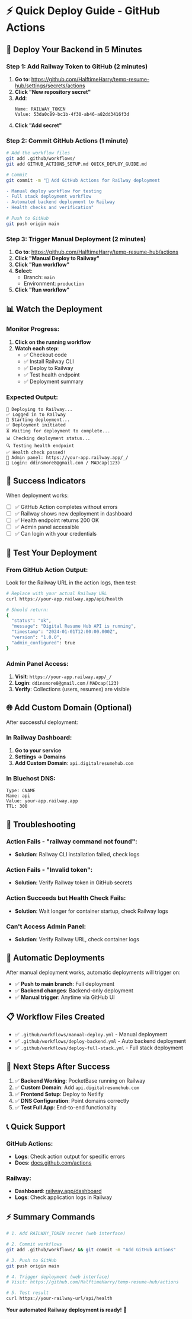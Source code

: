 # ⚡ Quick Deploy Guide - GitHub Actions

## 🎯 Deploy Your Backend in 5 Minutes

### Step 1: Add Railway Token to GitHub (2 minutes)

1. **Go to**: https://github.com/HalftimeHarry/temp-resume-hub/settings/secrets/actions
2. **Click "New repository secret"**
3. **Add**:
   ```
   Name: RAILWAY_TOKEN
   Value: 53da0c89-bc1b-4f30-ab46-a82dd3416f3d
   ```
4. **Click "Add secret"**

### Step 2: Commit GitHub Actions (1 minute)

```bash
# Add the workflow files
git add .github/workflows/
git add GITHUB_ACTIONS_SETUP.md QUICK_DEPLOY_GUIDE.md

# Commit
git commit -m "🚀 Add GitHub Actions for Railway deployment

- Manual deploy workflow for testing
- Full stack deployment workflow  
- Automated backend deployment to Railway
- Health checks and verification"

# Push to GitHub
git push origin main
```

### Step 3: Trigger Manual Deployment (2 minutes)

1. **Go to**: https://github.com/HalftimeHarry/temp-resume-hub/actions
2. **Click "Manual Deploy to Railway"**
3. **Click "Run workflow"**
4. **Select**:
   - Branch: `main`
   - Environment: `production`
5. **Click "Run workflow"**

## 📊 Watch the Deployment

### Monitor Progress:
1. **Click on the running workflow**
2. **Watch each step**:
   - ✅ Checkout code
   - ✅ Install Railway CLI
   - ✅ Deploy to Railway
   - ✅ Test health endpoint
   - ✅ Deployment summary

### Expected Output:
```
🚂 Deploying to Railway...
✅ Logged in to Railway
🚀 Starting deployment...
✅ Deployment initiated
⏳ Waiting for deployment to complete...
📊 Checking deployment status...
🔍 Testing health endpoint
✅ Health check passed!
🔗 Admin panel: https://your-app.railway.app/_/
👤 Login: ddinsmore8@gmail.com / MADcap(123)
```

## 🎉 Success Indicators

When deployment works:
- [ ] ✅ GitHub Action completes without errors
- [ ] ✅ Railway shows new deployment in dashboard
- [ ] ✅ Health endpoint returns 200 OK
- [ ] ✅ Admin panel accessible
- [ ] ✅ Can login with your credentials

## 🔗 Test Your Deployment

### From GitHub Action Output:
Look for the Railway URL in the action logs, then test:

```bash
# Replace with your actual Railway URL
curl https://your-app.railway.app/api/health

# Should return:
{
  "status": "ok",
  "message": "Digital Resume Hub API is running",
  "timestamp": "2024-01-01T12:00:00.000Z",
  "version": "1.0.0",
  "admin_configured": true
}
```

### Admin Panel Access:
1. **Visit**: `https://your-app.railway.app/_/`
2. **Login**: `ddinsmore8@gmail.com` / `MADcap(123)`
3. **Verify**: Collections (users, resumes) are visible

## 🌐 Add Custom Domain (Optional)

After successful deployment:

### In Railway Dashboard:
1. **Go to your service**
2. **Settings → Domains**
3. **Add Custom Domain**: `api.digitalresumehub.com`

### In Bluehost DNS:
```
Type: CNAME
Name: api
Value: your-app.railway.app
TTL: 300
```

## 🚨 Troubleshooting

### Action Fails - "railway command not found":
- **Solution**: Railway CLI installation failed, check logs

### Action Fails - "Invalid token":
- **Solution**: Verify Railway token in GitHub secrets

### Action Succeeds but Health Check Fails:
- **Solution**: Wait longer for container startup, check Railway logs

### Can't Access Admin Panel:
- **Solution**: Verify Railway URL, check container logs

## 🔄 Automatic Deployments

After manual deployment works, automatic deployments will trigger on:
- ✅ **Push to main branch**: Full deployment
- ✅ **Backend changes**: Backend-only deployment
- ✅ **Manual trigger**: Anytime via GitHub UI

## 📋 Workflow Files Created

- ✅ `.github/workflows/manual-deploy.yml` - Manual deployment
- ✅ `.github/workflows/deploy-backend.yml` - Auto backend deployment
- ✅ `.github/workflows/deploy-full-stack.yml` - Full stack deployment

## 🎯 Next Steps After Success

1. ✅ **Backend Working**: PocketBase running on Railway
2. ✅ **Custom Domain**: Add `api.digitalresumehub.com`
3. ✅ **Frontend Setup**: Deploy to Netlify
4. ✅ **DNS Configuration**: Point domains correctly
5. ✅ **Test Full App**: End-to-end functionality

## 📞 Quick Support

### GitHub Actions:
- **Logs**: Check action output for specific errors
- **Docs**: [docs.github.com/actions](https://docs.github.com/actions)

### Railway:
- **Dashboard**: [railway.app/dashboard](https://railway.app/dashboard)
- **Logs**: Check application logs in Railway

## ⚡ Summary Commands

```bash
# 1. Add RAILWAY_TOKEN secret (web interface)

# 2. Commit workflows
git add .github/workflows/ && git commit -m "Add GitHub Actions"

# 3. Push to GitHub  
git push origin main

# 4. Trigger deployment (web interface)
# Visit: https://github.com/HalftimeHarry/temp-resume-hub/actions

# 5. Test result
curl https://your-railway-url/api/health
```

**Your automated Railway deployment is ready!** 🚀